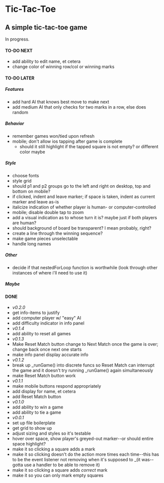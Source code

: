# Tic-Tac-Toe
## A simple tic-tac-toe game
In progress.

#### TO-DO NEXT
- add ability to edit name, et cetera
- change color of winning row/col or winning marks
#### TO-DO LATER
##### Features
- add hard AI that knows best move to make next
- add medium AI that only checks for two marks in a row, else does random
##### Behavior
- remember games won/tied upon refresh
- mobile; don't allow ios tapping after game is complete
    - should it still highlight if the tapped square is not empty? or different color maybe
##### Style
- choose fonts
- style grid
- should p1 and p2 groups go to the left and right on desktop, top and bottom on mobile?
- if clicked, indent and leave marker; if space is taken, indent as current marker and leave as-is
- italicize indication of whether player is human- or computer-controlled
- mobile; disable double tap to zoom
- add a visual indication as to whose turn it is?  maybe just if both players are human?
- should background of board be transparent?  I mean probably, right?
- create a line through the winning sequence?
- make game pieces unselectable
- handle long names
##### Other
- decide if that nestedForLoop function is worthwhile (look through other instances of where i'll need to use it)
##### Maybe

#### DONE
- *v0.2.0*
- get info-items to justify
- add computer player w/ "easy" AI
- add difficulty indicator in info panel
- *v0.1.4*
- add ability to reset all games
- *v0.1.3*
- Make Reset Match button change to Next Match once the game is over; change back once next one starts
- make info panel display accurate info
- *v0.1.2*
- break up _runGame() into discrete funcs so Reset Match can interrupt the game and it doesn't try running _runGame() again simultaneously
- make Reset Match button work
- *v0.1.1*
- make mobile buttons respond appropriately
- add display for name, et cetera
- add Reset Match button
- *v0.1.0*
- add ability to win a game
- add ability to tie a game
- *v0.0.1*
- set up file boilerplate
- get grid to show up
- adjust sizing and styles so it's testable
- hover over space, show player's greyed-out marker--or should entire space highlight?
- make it so clicking a square adds a mark
- make it so clicking doesn't do the action more times each time--this has to be the event listener not removing when it's supposed to _(it was--gotta use a handler to be able to remove it)
- make it so clicking a square adds *correct* mark
- make it so you can only mark empty squares
